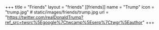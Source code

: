 +++
title = "Friends"
layout = "friends"
[[friends]]
    name = "Trump"
    icon = "trump.jpg" # static/images/friends/trump.jpg
    url = "https://twitter.com/realDonaldTrump?ref_src=twsrc%5Egoogle%7Ctwcamp%5Eserp%7Ctwgr%5Eauthor"
+++